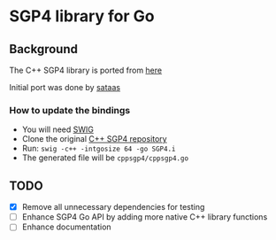 # SGP4 library for Go

## Background

The C++ SGP4 library is ported from [here](https://github.com/dnwrnr/sgp4)

Initial port was done by [sataas](https://github.com/akhenakh/sataas)

### How to update the bindings

- You will need [SWIG](http://www.swig.org)
- Clone the original [C++ SGP4 repository](https://github.com/dnwrnr/sgp4/tree/master/libsgp4)
- Run: `swig -c++ -intgosize 64 -go SGP4.i`
- The generated file will be `cppsgp4/cppsgp4.go`

## TODO

- [x] Remove all unnecessary dependencies for testing
- [ ] Enhance SGP4 Go API by adding more native C++ library functions
- [ ] Enhance documentation
